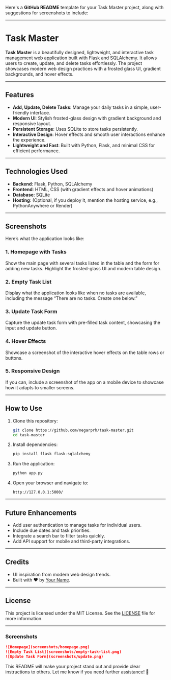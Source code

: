 Here's a **GitHub README** template for your Task Master project, along with suggestions for screenshots to include:

---

# Task Master

**Task Master** is a beautifully designed, lightweight, and interactive task management web application built with Flask and SQLAlchemy. It allows users to create, update, and delete tasks effortlessly. The project showcases modern web design practices with a frosted glass UI, gradient backgrounds, and hover effects.

---

## Features
- **Add, Update, Delete Tasks**: Manage your daily tasks in a simple, user-friendly interface.
- **Modern UI**: Stylish frosted-glass design with gradient background and responsive layout.
- **Persistent Storage**: Uses SQLite to store tasks persistently.
- **Interactive Design**: Hover effects and smooth user interactions enhance the experience.
- **Lightweight and Fast**: Built with Python, Flask, and minimal CSS for efficient performance.

---

## Technologies Used
- **Backend**: Flask, Python, SQLAlchemy
- **Frontend**: HTML, CSS (with gradient effects and hover animations)
- **Database**: SQLite
- **Hosting**: (Optional, if you deploy it, mention the hosting service, e.g., PythonAnywhere or Render)

---

## Screenshots
Here’s what the application looks like:

### 1. **Homepage with Tasks**
Show the main page with several tasks listed in the table and the form for adding new tasks. Highlight the frosted-glass UI and modern table design.

### 2. **Empty Task List**
Display what the application looks like when no tasks are available, including the message “There are no tasks. Create one below.”

### 3. **Update Task Form**
Capture the update task form with pre-filled task content, showcasing the input and update button.

### 4. **Hover Effects**
Showcase a screenshot of the interactive hover effects on the table rows or buttons.

### 5. **Responsive Design**
If you can, include a screenshot of the app on a mobile device to showcase how it adapts to smaller screens.

---

## How to Use
1. Clone this repository:
   ```bash
   git clone https://github.com/negarprh/task-master.git
   cd task-master
   ```
2. Install dependencies:
   ```bash
   pip install flask flask-sqlalchemy
   ```
3. Run the application:
   ```bash
   python app.py
   ```
4. Open your browser and navigate to:
   ```
   http://127.0.0.1:5000/
   ```

---

## Future Enhancements
- Add user authentication to manage tasks for individual users.
- Include due dates and task priorities.
- Integrate a search bar to filter tasks quickly.
- Add API support for mobile and third-party integrations.

---

## Credits
- UI inspiration from modern web design trends.
- Built with ❤️ by [Your Name](https://github.com/prh).

---

## License
This project is licensed under the MIT License. See the [LICENSE](LICENSE) file for more information.

---

### Screenshots

   ```markdown
   ![Homepage](screenshots/homepage.png)
   ![Empty Task List](screenshots/empty-task-list.png)
   ![Update Task Form](screenshots/update.png)
   ```

This README will make your project stand out and provide clear instructions to others. Let me know if you need further assistance! 🚀
